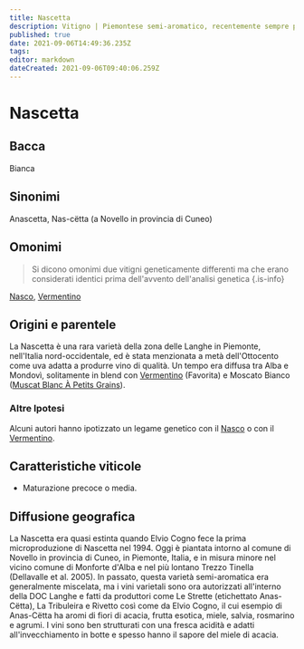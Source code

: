 ```yaml
---
title: Nascetta
description: Vitigno | Piemontese semi-aromatico, recentemente sempre più vinificato come varietale.
published: true
date: 2021-09-06T14:49:36.235Z
tags: 
editor: markdown
dateCreated: 2021-09-06T09:40:06.259Z
---
```


# Nascetta

## Bacca
Bianca

## Sinonimi
Anascetta, Nas-cëtta (a Novello in provincia di Cuneo)

## Omonimi
> Si dicono omonimi due vitigni geneticamente differenti ma che erano considerati identici prima dell'avvento dell'analisi genetica
{.is-info}

[Nasco](/vitigni/Italia/nasco), [Vermentino](/vitigni/Italia/vermentino)

## Origini e parentele
La Nascetta è una rara varietà della zona delle Langhe in Piemonte, nell'Italia nord-occidentale, ed è stata menzionata a metà dell'Ottocento come uva adatta a produrre vino di qualità. Un tempo era diffusa tra Alba e Mondovì, solitamente in blend con [Vermentino](/vitigni/Italia/vermentino)
(Favorita) e Moscato Bianco ([Muscat Blanc À Petits Grains](/vitigni/Francia/muscat-blanc-a-petit-grains)).

### Altre Ipotesi

Alcuni autori hanno ipotizzato un legame genetico con il [Nasco](/vitigni/Italia/nasco) o con il [Vermentino](/vitigni/Italia/vermentino).

## Caratteristiche viticole

- Maturazione precoce o media.

## Diffusione geografica


La Nascetta era quasi estinta quando Elvio Cogno fece la prima microproduzione di Nascetta nel 1994. Oggi è piantata intorno al comune di Novello in provincia di Cuneo, in Piemonte, Italia, e in misura minore nel vicino comune di Monforte d'Alba e nel più lontano Trezzo Tinella (Dellavalle et al. 2005). In passato, questa varietà semi-aromatica era generalmente miscelata, ma i vini varietali sono ora autorizzati all'interno della DOC Langhe e fatti da produttori come Le Strette (etichettato Anas-Cëtta), La Tribuleira e Rivetto così come da Elvio Cogno, il cui esempio di Anas-Cëtta ha aromi di fiori di acacia, frutta esotica, miele, salvia, rosmarino e agrumi. I vini sono ben strutturati con una fresca acidità e adatti all'invecchiamento in botte e spesso hanno il sapore del miele di acacia.